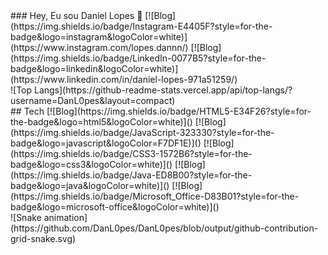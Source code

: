 <div>
  ### Hey, Eu sou Daniel Lopes 👋
  [![Blog](https://img.shields.io/badge/Instagram-E4405F?style=for-the-badge&logo=instagram&logoColor=white)](https://www.instagram.com/lopes.dannn/)
  [![Blog](https://img.shields.io/badge/LinkedIn-0077B5?style=for-the-badge&logo=linkedin&logoColor=white)](https://www.linkedin.com/in/daniel-lopes-971a51259/)
</div>
<div>
  ![Top Langs](https://github-readme-stats.vercel.app/api/top-langs/?username=DanL0pes&layout=compact) 
</div>
  
<div>
  ## Tech 
  [![Blog](https://img.shields.io/badge/HTML5-E34F26?style=for-the-badge&logo=html5&logoColor=white)]()
  [![Blog](https://img.shields.io/badge/JavaScript-323330?style=for-the-badge&logo=javascript&logoColor=F7DF1E)]()
  [![Blog](https://img.shields.io/badge/CSS3-1572B6?style=for-the-badge&logo=css3&logoColor=white)]()
  [![Blog](https://img.shields.io/badge/Java-ED8B00?style=for-the-badge&logo=java&logoColor=white)]()
  [![Blog](https://img.shields.io/badge/Microsoft_Office-D83B01?style=for-the-badge&logo=microsoft-office&logoColor=white)]()
</div>
![Snake animation](https://github.com/DanL0pes/DanL0pes/blob/output/github-contribution-grid-snake.svg)
